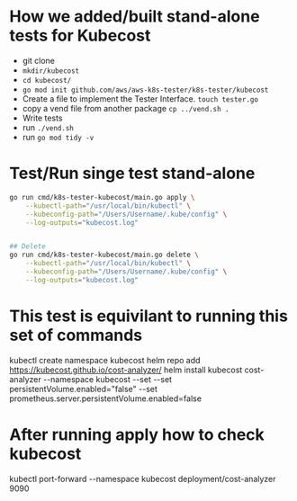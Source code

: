 # How we added/built stand-alone tests for Kubecost

- git clone 
- `mkdir/kubecost`
- `cd kubecost/`
- `go mod init github.com/aws/aws-k8s-tester/k8s-tester/kubecost`
- Create a file to implement the Tester Interface.   `touch tester.go`
- copy a vend file from another package    `cp ../vend.sh .`
- Write tests
- run  `./vend.sh`
- run  `go mod tidy -v`


# Test/Run singe test stand-alone
```bash
go run cmd/k8s-tester-kubecost/main.go apply \
    --kubectl-path="/usr/local/bin/kubectl" \
    --kubeconfig-path="/Users/Username/.kube/config" \
    --log-outputs="kubecost.log"


## Delete
go run cmd/k8s-tester-kubecost/main.go delete \
    --kubectl-path="/usr/local/bin/kubectl" \
    --kubeconfig-path="/Users/Username/.kube/config" \
    --log-outputs="kubecost.log"

```

# This test is equivilant to running this set of commands
kubectl create namespace kubecost
helm repo add https://kubecost.github.io/cost-analyzer/
helm install kubecost cost-analyzer --namespace kubecost --set --set persistentVolume.enabled="false" --set prometheus.server.persistentVolume.enabled=false

# After running apply how to check kubecost
kubectl port-forward --namespace kubecost deployment/cost-analyzer 9090






